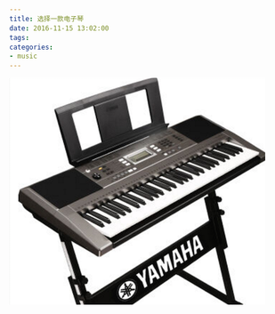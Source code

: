 ```yaml
---
title: 选择一款电子琴
date: 2016-11-15 13:02:00
tags:
categories:
- music
---
```

![log](/images/piano.png)
